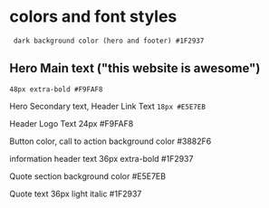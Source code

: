 # colors and font styles

`` dark background color (hero and footer)
#1F2937``

## Hero Main text ("this website is awesome")
``48px extra-bold #F9FAF8``

Hero Secondary text, Header Link Text
``18px #E5E7EB``

Header Logo Text
24px #F9FAF8

Button color, call to action background color
#3882F6

information header text
36px extra-bold #1F2937

Quote section background color
#E5E7EB

Quote text
36px light italic #1F2937